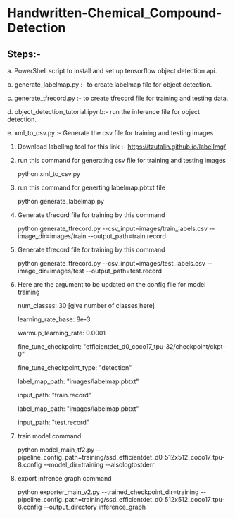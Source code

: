 # Handwritten-Chemical_Compound-Detection

## Steps:-
 a.  PowerShell script to install and set up tensorflow object detection api.
 
 b. generate_labelmap.py :- to create labelmap file for object detection.
 
 c. generate_tfrecord.py :- to create tfrecord file for training and testing data.
 
 d. object_detection_tutorial.ipynb:- run the inference file for object detection.
 
 e. xml_to_csv.py :- Generate the csv file for training and testing images
 
1. Download labelImg tool for this link :- https://tzutalin.github.io/labelImg/

2. run this command for generating csv file for training and testing images 
 
   python xml_to_csv.py
 
3. run this command for generting labelmap.pbtxt file 
 
   python generate_labelmap.py

4. Generate tfrecord file for training by this command 
 
   python generate_tfrecord.py --csv_input=images/train_labels.csv --image_dir=images/train --output_path=train.record

5. Generate tfrecord file for training by this command
 
   python generate_tfrecord.py --csv_input=images/test_labels.csv --image_dir=images/test --output_path=test.record

6. Here are the argument to be updated on the config file for model training 
 
   num_classes: 30  [give number of classes here]
 
   learning_rate_base: 8e-3
 
   warmup_learning_rate: 0.0001
 
   fine_tune_checkpoint: "efficientdet_d0_coco17_tpu-32/checkpoint/ckpt-0"
 
   fine_tune_checkpoint_type: "detection"
 
   label_map_path: "images/labelmap.pbtxt"
 
   input_path: "train.record"
 
   label_map_path: "images/labelmap.pbtxt"
 
   input_path: "test.record"
 
7. train model command 
 
   python model_main_tf2.py --pipeline_config_path=training/ssd_efficientdet_d0_512x512_coco17_tpu-8.config --model_dir=training --alsologtostderr
 
8. export infrence graph command 
 
   python exporter_main_v2.py --trained_checkpoint_dir=training --pipeline_config_path=training/ssd_efficientdet_d0_512x512_coco17_tpu-8.config --output_directory   inference_graph
